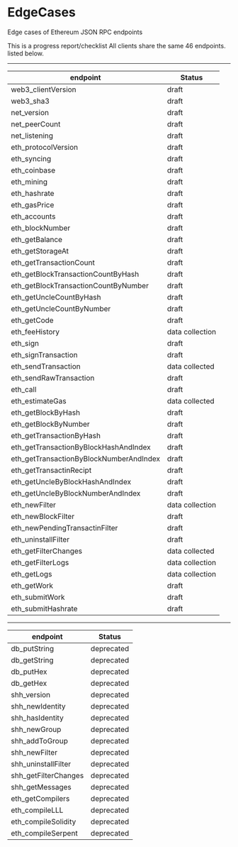 # EdgeCases
Edge cases of Ethereum JSON RPC endpoints

This is a progress report/checklist 
All clients share the same 46 endpoints. listed below.

---
| endpoint | Status |
|---|---|
| web3_clientVersion|draft|
| web3_sha3|draft|
| net_version|draft|
| net_peerCount|draft|
| net_listening|draft|
| eth_protocolVersion|draft|
| eth_syncing|draft|
| eth_coinbase|draft|
| eth_mining|draft|
| eth_hashrate|draft|
| eth_gasPrice|draft|
| eth_accounts|draft|
| eth_blockNumber|draft|
| eth_getBalance|draft|
| eth_getStorageAt|draft|
| eth_getTransactionCount|draft|
| eth_getBlockTransactionCountByHash|draft|
| eth_getBlockTransactionCountByNumber|draft|
| eth_getUncleCountByHash|draft|
| eth_getUncleCountByNumber|draft|
| eth_getCode|draft|
| eth_feeHistory| data collection|
| eth_sign|draft|
| eth_signTransaction|draft|
| eth_sendTransaction|data collected|
| eth_sendRawTransaction|draft|
| eth_call|draft|
| eth_estimateGas|data collected|
| eth_getBlockByHash|draft|
| eth_getBlockByNumber|draft|
| eth_getTransactionByHash|draft|
| eth_getTransactionByBlockHashAndIndex|draft|
| eth_getTransactionByBlockNumberAndIndex|draft|
| eth_getTransactinRecipt|draft|
| eth_getUncleByBlockHashAndIndex|draft|
| eth_getUncleByBlockNumberAndIndex|draft|
| eth_newFilter|data collection|
| eth_newBlockFilter|draft|
| eth_newPendingTransactinFilter|draft|
| eth_uninstallFilter|draft|
| eth_getFilterChanges|data collected|
| eth_getFilterLogs|data collection|
| eth_getLogs|data collection|
| eth_getWork|draft|
| eth_submitWork|draft|
| eth_submitHashrate|draft|

---
| endpoint | Status |
|---|---|
| db_putString|deprecated|
| db_getString|deprecated|
| db_putHex|deprecated|
| db_getHex|deprecated|
| shh_version|deprecated|
| shh_newIdentity|deprecated|
| shh_hasIdentity|deprecated|
| shh_newGroup|deprecated|
| shh_addToGroup|deprecated|
| shh_newFilter|deprecated|
| shh_uninstallFilter|deprecated|
| shh_getFilterChanges|deprecated|
| shh_getMessages |deprecated|
| eth_getCompilers|deprecated|
| eth_compileLLL|deprecated|
| eth_compileSolidity|deprecated|
| eth_compileSerpent|deprecated|